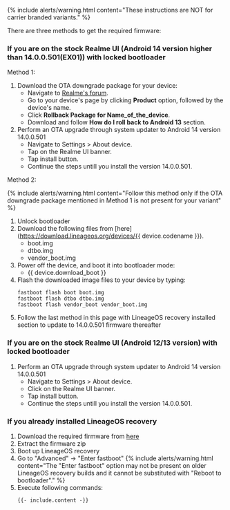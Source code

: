 {% include alerts/warning.html content="These instructions are NOT for carrier branded variants." %}

There are three methods to get the required firmware:

### If you are on the stock Realme UI (Android 14 version higher than 14.0.0.501(EX01)) with locked bootloader

Method 1:

1. Download the OTA downgrade package for your device:
    * Navigate to [Realme's forum](https://c.realme.com).
    * Go to your device's page by clicking **Product** option, followed by the device's name.
    * Click **Rollback Package for Name_of_the_device**.
    * Download and follow **How do I roll back to Android 13** section.
2. Perform an OTA upgrade through system updater to Android 14 version 14.0.0.501
    * Navigate to Settings > About device.
    * Tap on the Realme UI banner.
    * Tap install button.
    * Continue the steps untill you install the version 14.0.0.501.

Method 2:

   {% include alerts/warning.html content="Follow this method only if the OTA downgrade package mentioned in Method 1 is not present for your variant" %}
1. Unlock bootloader
2. Download the following files from [here](https://download.lineageos.org/devices/{{ device.codename }}).
    * boot.img
    * dtbo.img
    * vendor_boot.img
3. Power off the device, and boot it into bootloader mode:
    * {{ device.download_boot }}
4. Flash the downloaded image files to your device by typing:
   ```
   fastboot flash boot boot.img
   fastboot flash dtbo dtbo.img
   fastboot flash vendor_boot vendor_boot.img
   ```
5. Follow the last method in this page with LineageOS recovery installed section to update to 14.0.0.501 firmware thereafter

### If you are on the stock Realme UI (Android 12/13 version) with locked bootloader

1. Perform an OTA upgrade through system updater to Android 14 version 14.0.0.501
    * Navigate to Settings > About device.
    * Click on the Realme UI banner.
    * Tap install button.
    * Continue the steps untill you install the version 14.0.0.501.

### If you already installed LineageOS recovery

1. Download the required firmware from [here](https://github.com/Realme-SM6375-devs/firmware/releases)
2. Extract the firmware zip
3. Boot up LineageOS recovery
4. Go to "Advanced" -> "Enter fastboot"
   {% include alerts/warning.html content="The \"Enter fastboot\" option may not be present on older LineageOS recovery builds and it cannot be substituted with \"Reboot to bootloader\"." %}
5. Execute following commands:
   ```
   {{- include.content -}}
   ```
